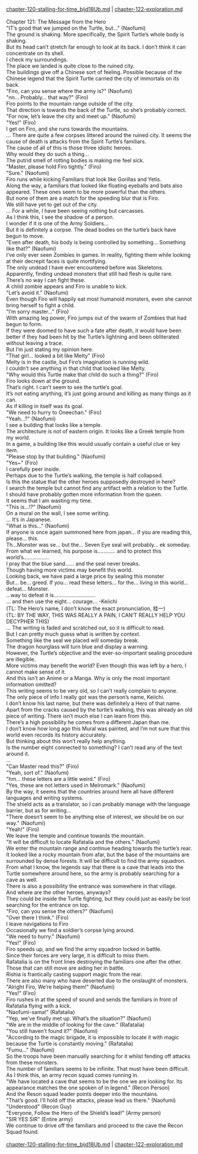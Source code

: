 [chapter-120-stalling-for-time_bijd18Ub.md](./chapter-120-stalling-for-time_bijd18Ub.md) | [chapter-122-exploration.md](./chapter-122-exploration.md) <br/>
<br/>
Chapter 121: The Message from the Hero<br/>
"IT’s good that we jumped on the Turtle, but…" (Naofumi)<br/>
The ground is shaking. More specifically, the Spirit Turtle’s whole body is shaking.<br/>
But its head can’t stretch far enough to look at its back. I don’t think it can concentrate on its shell.<br/>
I check my surroundings.<br/>
The place we landed is quite close to the ruined city.<br/>
The buildings give off a Chinese sort of feeling. Possible because of the Chinese legend that the Spirit Turtle carried the city of immortals on its back.<br/>
"Firo, can you sense where the army is?" (Naofumi)<br/>
"nn… Probably… that way?" (Firo)<br/>
Firo points to the mountain range outside of the city.<br/>
That direction is towards the back of the Turtle, so she’s probably correct.<br/>
"For now, let’s leave the city and meet up." (Naofumi)<br/>
"Yes!" (Firo)<br/>
I get on Firo, and she runs towards the mountains.<br/>
… There are quite a few corpses littered around the ruined city. It seems the cause of death is attacks from the Spirit Turtle’s familiars.<br/>
The cause of all of this is those three idiotic heroes.<br/>
Why would they do such a thing…<br/>
The putrid smell of rotting bodies is making me feel sick.<br/>
"Master, please hold Firo tightly." (Firo)<br/>
"Sure." (Naofumi)<br/>
Firo runs while kicking Familiars that look like Gorillas and Yetis.<br/>
Along the way, a familiars that looked like floating eyeballs and bats also appeared. These ones seem to be more powerful than the others.<br/>
But none of them are a match for the speeding blur that is Firo.<br/>
We still have yet to get out of the city.<br/>
… For a while, I have been seeing nothing but carcasses.<br/>
As I think this, I see the shadow of a person.<br/>
I wonder if it is one of the Army Soldiers…<br/>
But it is definitely a corpse. The dead bodies on the turtle’s back have begun to move.<br/>
"Even after death, his body is being controlled by something… Something like that?" (Naofumi)<br/>
I’ve only ever seen Zombies in games. In reality, fighting them while looking at their decrepit faces is quite mortifying.<br/>
The only undead I have ever encountered before was Skeletons. Apparently, finding undead monsters that still had flesh is quite rare.<br/>
There’s no way I can fight these.<br/>
A child zombie appears and Firo is unable to kick.<br/>
"Let’s avoid it." (Naofumi)<br/>
Even though Firo will happily eat most humanoid monsters, even she cannot bring herself to fight a child.<br/>
"I’m sorry master…" (Firo)<br/>
With amazing leg power, Firo jumps out of the swarm of Zombies that had begun to form.<br/>
If they were doomed to have such a fate after death, it would have been better if they had been hit by the Turtle’s lightning and been obliterated without leaving a trace.<br/>
But I’m just stating my opinion here.<br/>
"That girl… looked a bit like Melty" (Firo)<br/>
Melty is in the castle, but Firo’s imagination is running wild.<br/>
I couldn’t see anything in that child that looked like Melty.<br/>
"Why would this Turtle make that child do such a thing?" (Firo)<br/>
Firo looks down at the ground.<br/>
That’s right. I can’t seem to see the turtle’s goal.<br/>
It’s not eating anything, it’s just going around and killing as many things as it can.<br/>
As if killing in itself was its goal.<br/>
"We need to hurry to Oneechan." (Firo)<br/>
"Yeah…?" (Naofumi)<br/>
I see a building that looks like a temple.<br/>
The architecture is not of eastern origin. It looks like a Greek temple from my world.<br/>
In a game, a building like this would usually contain a useful clue or key item.<br/>
"Please stop by that building." (Naofumi)<br/>
"Yes~" (Firo)<br/>
I carefully peer inside.<br/>
Perhaps due to the Turtle’s walking, the temple is half collapsed.<br/>
Is this the statue that the other heroes supposedly destroyed in here?<br/>
I search the temple but cannot find any artifact with a relation to the Turtle.<br/>
I should have probably gotten more information from the queen.<br/>
It seems that I am wasting my time.<br/>
"This is…!?" (Naofumi)<br/>
On a mural on the wall, I see some writing.<br/>
… It’s in Japanese.<br/>
"What is this…" (Naofumi)<br/>
If anyone is once again summoned here from japan… if you are reading this, please… this.<br/>
Th…Monster was se… but the… Seven Eye seal will probably… ek someday.<br/>
From what we learned, his purpose is………… and to protect this world’s……………..<br/>
I pray that the blue sand…… and the seal never breaks.<br/>
Though having more victims may benefit this world.<br/>
Looking back, we have paid a large price by sealing this monster<br/>
But… be… greed. If you… read these letters… for the… living in this world… defeat… Monster.<br/>
…way to defeat it is……………………….<br/>
… and then use the eight… courage… -Keiichi<br/>
(TL: The Hero’s name, I don’t know the exact pronunciation, 桂一)<br/>
(TL: BY THE WAY, THIS WAS REALLY A PAIN, I CAN’T REALLY HELP YOU DECYPHER THIS)<br/>
… The writing is faded and scratched out, so it is difficult to read.<br/>
But I can pretty much guess what is written by context.<br/>
Something like the seal we placed will someday break.<br/>
The dragon hourglass will turn blue and display a warning.<br/>
However, the Turtle’s objective and the ever-so-important sealing procedure are illegible.<br/>
More victims may benefit the world? Even though this was left by a hero, I cannot make sense of it.<br/>
And this isn’t an Anime or a Manga. Why is only the most important information omitted?<br/>
This writing seems to be very old, so I can’t really complain to anyone.<br/>
The only piece of info I really got was the person’s name, Keiichi.<br/>
I don’t know his last name, but there was definitely a Hero of that name.<br/>
Apart from the cracks caused by the turtle’s walking, this was already an old piece of writing. There isn’t much else I can learn from this.<br/>
There’s a high possibility he comes from a different Japan than me.<br/>
I don’t know how long ago this Mural was painted, and I’m not sure that this world even records its history accurately.<br/>
But thinking about this won’t really help anything.<br/>
Is the number eight connected to something? I can’t read any of the text around it.<br/>
…<br/>
"Can Master read this?" (Firo)<br/>
"Yeah, sort of." (Naofumi)<br/>
"hm… these letters are a little weird." (Firo)<br/>
"Yes, these are not letters used in Melromark." (Naofumi)<br/>
By the way, it seems that the countries around here all have different languages and writing systems.<br/>
The shield acts as a translator, so I can probably manage with the language barrier, but as for writing…<br/>
"There doesn’t seem to be anything else of interest, we should be on our way." (Naofumi)<br/>
"Yeah!" (Firo)<br/>
We leave the temple and continue towards the mountain.<br/>
"It will be difficult to locate Rafatalia and the others." (Naofumi)<br/>
We enter the mountain range and continue heading towards the turtle’s rear.<br/>
It looked like a rocky mountain from afar, but the base of the mountains are surrounded by dense forests. It will be difficult to find the army squadron.<br/>
From what I know, the legends say that there is a cave that leads into the Turtle somewhere around here, so the army is probably searching for a cave as well.<br/>
There is also a possibility the entrance was somewhere in that village.<br/>
And where are the other heroes, anyways?<br/>
They could be inside the Turtle fighting, but they could just as easily be lost searching for the entrance on top.<br/>
"Firo, can you sense the others?" (Naofumi)<br/>
"Over there I think." (Firo)<br/>
I leave navigations to Firo<br/>
Occasionally we find a soldier’s corpse lying around.<br/>
"We need to hurry." (Naofumi)<br/>
"Yes!" (Firo)<br/>
Firo speeds up, and we find the army squadron locked in battle.<br/>
Since their forces are very large, it is difficult to miss them.<br/>
Rafatalia is on the front lines destroying the familiars one after the other.  Those that can still move are aiding her in battle.<br/>
Rishia is frantically casting support magic from the rear.<br/>
There are also many who have deserted due to the onslaught of monsters.<br/>
"Alright Firo, We’re helping them!" (Naofumi)<br/>
"Yes!" (Firo)<br/>
Firo rushes in at the speed of sound and sends the familiars in front of Rafatalia flying with a kick.<br/>
"Naofumi-sama!" (Rafatalia)<br/>
"Yep, we’ve finally met up. What’s the situation?" (Naofumi)<br/>
"We are in the middle of looking for the cave." (Rafatalia)<br/>
"You still haven’t found it?" (Naofumi)<br/>
"According to the magic brigade, it is impossible to locate it with magic because the Turtle is constantly moving." (Rafatalia)<br/>
"Fumu…" (Naofumi)<br/>
So the troops have been manually searching for it whilst fending off attacks from these monsters.<br/>
The number of familiars seems to be infinite. That must have been difficult.<br/>
As I think this, an army recon squad comes running in.<br/>
"We have located a cave that seems to be the one we are looking for. Its appearance matches the one spoken of in legend." (Recon Person)<br/>
And the Reson squad leader points deeper into the mountains.<br/>
"That’s good. I’ll hold off the attacks, please lead us there." (Naofumi)<br/>
"Understood" (Recon Guy)<br/>
"Everyone, Follow the Hero of the Shield’s lead!" (Army person)<br/>
"SIR YES SIR" (Entire army)<br/>
We continue to drive off the familiars and proceed to the cave the Recon Squad found.<br/>
<br/>
[chapter-120-stalling-for-time_bijd18Ub.md](./chapter-120-stalling-for-time_bijd18Ub.md) | [chapter-122-exploration.md](./chapter-122-exploration.md) <br/>
